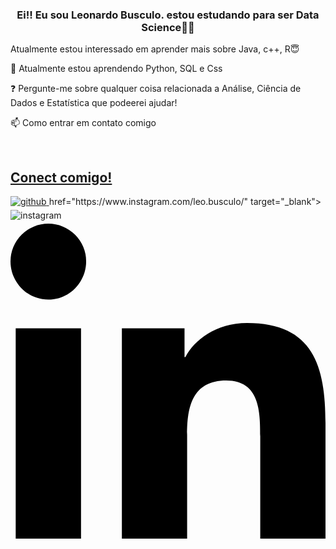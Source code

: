 ###  <div align = "center"> Ei!! Eu sou Leonardo Busculo. estou estudando para ser Data Science🧑‍💻

Atualmente estou interessado em aprender mais sobre Java, c++, R😇

🌱 Atualmente estou aprendendo Python, SQL e Css 

❓ Pergunte-me sobre qualquer coisa relacionada a Análise, Ciência de Dados e Estatística que podeerei ajudar!

📫 Como entrar em contato comigo <a href="https://mail.google.com/mail/u/0/#inbox?compose=GTvVlcSGKnSmVqvkSSKxCbfDcbplLQkVzHgXZfBMdhtKZQmWtwVcflhcxTSbqXkBgkKPCLsPcZsNq" target="_blank">


<br/>  
  
  ## Conect comigo!  
<a href="https://github.com/LeonardoBusculo" target="_blank">
<img src=https://img.shields.io/badge/github-%2324292e.svg?&style=for-the-badge&logo=github&logoColor=white alt=github style="margin-bottom: 5px;" />
</a>
<a <b>href="https://www.instagram.com</b>/leo.busculo/" target="_blank">
<img src=https://img.shields.io/badge/instagram-%23000000.svg?&style=for-the-badge&logo=instagram&logoColor=white alt=instagram style="margin-bottom: 5px;" />
</a>  
<a href ="https://www.linkedin.com/in/leonardo-busculo-rodrigues/" target="_blank">
<svg xmlns="https://www.w3.org/2000/svg" viewBox="0 0 448 512"><!--!Font Awesome Free 6.5.1 by @fontawesome - https://fontawesome.com License - https://fontawesome.com/license/free Copyright 2024 Fonticons, Inc.--><path d="M100.3 448H7.4V148.9h92.9zM53.8 108.1C24.1 108.1 0 83.5 0 53.8a53.8 53.8 0 0 1 107.6 0c0 29.7-24.1 54.3-53.8 54.3zM447.9 448h-92.7V302.4c0-34.7-.7-79.2-48.3-79.2-48.3 0-55.7 37.7-55.7 76.7V448h-92.8V148.9h89.1v40.8h1.3c12.4-23.5 42.7-48.3 87.9-48.3 94 0 111.3 61.9 111.3 142.3V448z"/></svg>

<br/>  

<br/>  
 
 </body>
</html>
